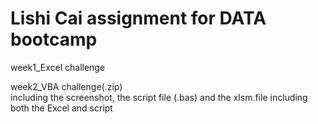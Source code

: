 # Lishi Cai assignment for DATA bootcamp

week1_Excel challenge

week2_VBA challenge(.zip)      
including the screenshot, the script file (.bas) and the xlsm.file including both the Excel and script
